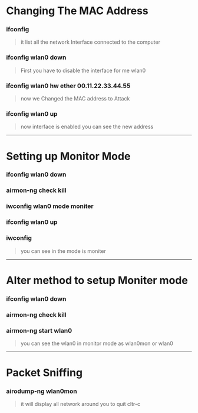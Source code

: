 # Changing The MAC Address 
### ifconfig  
>it list all the network Interface connected to the computer
### ifconfig wlan0 down  
>First you have to disable the interface for me wlan0
### ifconfig wlan0 hw ether 00.11.22.33.44.55 
>now we Changed the MAC address to Attack
### ifconfig wlan0 up 
>now interface is enabled you can see the new address
---
# Setting up Monitor Mode 
### ifconfig wlan0 down 
### airmon-ng check kill
### iwconfig wlan0 mode moniter
### ifconfig wlan0 up
### iwconfig 
>you can see in the mode is moniter
---
# Alter method to setup Moniter mode
### ifconfig wlan0 down
### airmon-ng check kill
### airmon-ng start wlan0
>you can see the wlan0 in monitor mode as wlan0mon or wlan0
---
# Packet Sniffing
### airodump-ng wlan0mon
>it will display all network around you to quit cltr-c
### 
